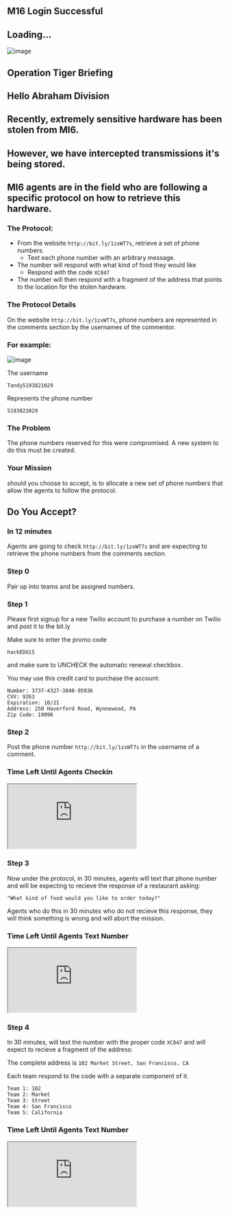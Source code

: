 ## M16 Login Successful



## Loading...



![image](http://fc08.deviantart.net/fs40/i/2009/051/2/8/MI6_LOGO_by_krumbi.jpg)




## Operation Tiger Briefing



## Hello Abraham Division



## Recently, extremely sensitive hardware has been stolen from MI6.



## However, we have intercepted transmissions it's being stored.



## MI6 agents are in the field who are following a specific protocol on how to retrieve this hardware.



### The Protocol:
- From the website `http://bit.ly/1zxWT7s`, retrieve a set of phone numbers.
	- Text each phone number with an arbitrary message.
- The number will respond with what kind of food they would like
	- Respond with the code `XC847`
- The number will then respond with a fragment of the address that points to the location for the stolen hardware.



### The Protocol Details
On the website `http://bit.ly/1zxWT7s`, phone numbers are represented in the comments section by the usernames of the commentor.



### For example:
![image](http://i.imgur.com/8VeIsTR.png)

The username 

`Tandy5193821029`

Represents the phone number 

`5193821029`




### The Problem
The phone numbers reserved for this were compromised. A new system to do this must be created.



### Your Mission
should you choose to accept, is to allocate a new set of phone numbers that allow the agents to follow the protocol.



## Do You Accept?



### In 12 minutes
Agents are going to check `http://bit.ly/1zxWT7s` and are expecting to retrieve the phone numbers from the comments section.



### Step 0
Pair up into teams and be assigned numbers.



### Step 1

Please first signup for a new Twilio account to purchase a number on Twilio and post it to the bit.ly

Make sure to enter the promo code
```
hackEDU15
```

and make sure to UNCHECK the automatic renewal checkbox.

You may use this credit card to purchase the account:

```
Number: 3737-4327-3840-95936
CVV: 9263
Expiration: 10/21
Address: 250 Haverford Road, Wynnewood, PA
Zip Code: 19096
```



### Step 2

Post the phone number `http://bit.ly/1zxWT7s` in the username of a comment.



### Time Left Until Agents Checkin
<iframe src="http://www.timer-tab.com"></iframe>



### Step 3

Now under the protocol, in 30 minutes, agents will text that phone number and will be expecting to recieve the response of a restaurant asking:

```
"What kind of food would you like to order today?"
```

Agents who do this in 30 minutes who do not recieve this response, they will think something is wrong and will abort the mission.



### Time Left Until Agents Text Number
<iframe src="http://www.timer-tab.com"></iframe>



### Step 4

In 30 minutes, will text the number with the proper code `XC847` and will expect to recieve a fragment of the address:

The complete address is `102 Market Street, San Francisco, CA`

Each team respond to the code with a separate component of it.

```
Team 1: 102
Team 2: Market
Team 3: Street
Team 4: San Francisco
Team 5: California
```



### Time Left Until Agents Text Number
<iframe src="http://www.timer-tab.com"></iframe>

